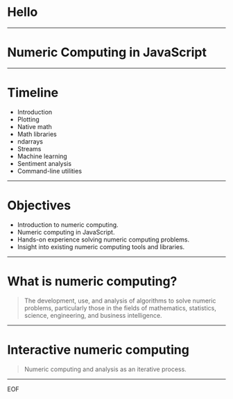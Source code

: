 # Hello

---

# Numeric Computing in JavaScript

---

# Timeline

* Introduction
* Plotting
* Native math
* Math libraries
* ndarrays
* Streams
* Machine learning
* Sentiment analysis
* Command-line utilities

---

# Objectives

* Introduction to numeric computing.
* Numeric computing in JavaScript.
* Hands-on experience solving numeric computing problems.
* Insight into existing numeric computing tools and libraries.

---

# What is numeric computing?

> The development, use, and analysis of algorithms to solve numeric problems, particularly those in the fields of mathematics, statistics, science, engineering, and business intelligence.

---

# Interactive numeric computing

> Numeric computing and analysis as an iterative process.

---

EOF
